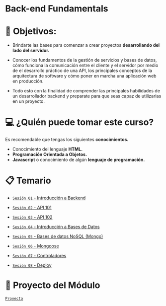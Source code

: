 # Back-end Fundamentals

<!-- # ❗ Importante

+ Para este curso **se recomienda tener** de preferencia **Sistema Operativo Linux**(**[Ubuntu](https://ubuntu.com)** como distribución de preferencia) o **[Mac OS](https://www.apple.com/mx/macos/what-is/)**, **no se recomienda Windows**,no por que no sea bueno, si no por que podemos tener dificultades con los comandos que estaremos ocuparemos en las siguientes sesiones.
+ Si tienes como **Sistema Operativo Windows**, no te preocupes😉, puedes trabajar con **Ubuntu** y para ello existen hay varias opciones si **no quieres instalar un Sistema Operativo desde cero**. Puedes utilizar una máquina virtual.
+ Si usas **Mac OS** no necesitas una máquina virtual pues el sistema operativo también es basado en **Unix** por lo que se puede seguir el material del curso en este. Pero tienes que instalar un gestor de paquetes que nos permita trabajar desde la terminal, se recomienda utilizar [**Homebrew**](https://brew.sh/index_es). -->

<!-- ### 💡 Nota:

>Para instalar Ubuntu necesitarás una [imagen ISO](https://www.aboutespanol.com/que-es-una-imagen-iso-3507896), a  continuación [podrás encontrar el link de descarga](https://ubuntu.com/download/desktop).

  ### La primera opción es crear una Maquina Virtual que contenga Ubuntu
  + Puedes usar [VirtualBox](https://www.genbeta.com/paso-a-paso/como-crear-una-maquina-virtual-en-windows-para-ejecutar-linux) ó
  + Puedes usar [VMware](https://www.codigonaranja.com/instalar-linux-windows-10-usando-una-maquina-virtual)
  ### La segunda es:
  + [Particionar tu Disco Duro](https://www.xataka.com/basics/particiones-de-disco-duro-que-son-y-como-hacerlas-en-windows) -->

# 🎯 Objetivos:

- Brindarte las bases para comenzar a crear proyectos **desarrollando del lado del servidor.**

- Conocer los fundamentos de la gestión de servicios y bases de datos, cómo funciona la comunicación entre el cliente y el servidor por medio de el desarrollo práctico de una API, los principales conceptos de la arquitectura de software y cómo poner en marcha una aplicación web en producción.

- Todo esto con la finalidad de comprender las principales habilidades de un desarrollador backend y preparate para que seas capaz de utilizarlas en un proyecto.

# 💻 ¿Quién puede tomar este curso?
Es recomendable que tengas los siguientes **conocimientos.**
- Conocimiento del lenguaje **HTML.**
- **Programación Orientada a Objetos.**
- **Javascript** o conocimiento de algún **lenguaje de programación.**

<!-- # 🚀 Proyecto

- Crearemos una [API desde cero](./Sesion-03/Ejemplo-02) para una aplicación de adopción de mascotas.
 -->
# 📋 Temario

- [`Sesión 01` - Introducción a Backend](Sesion-01/)

- [`Sesión 02` - API 101](Sesion-02)

- [`Sesión 03` - API 102](Sesion-03)

- [`Sesión 04` - Introducción a Bases de Datos](Sesion-04)

- [`Sesión 05` - Bases de datos NoSQL (Mongo)](Sesion-05)

- [`Sesión 06` - Mongoose](Sesion-06)

- [`Sesión 07` - Controladores](Sesion-07)

- [`Sesión 08` - Deploy](Sesion-08)

# 🦾 Proyecto del Módulo

[`Proyecto`](Proyecto/Readme.md)
